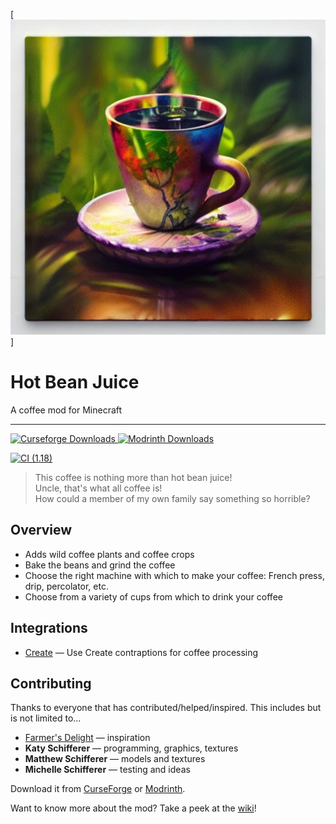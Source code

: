 [![Hot Bean Juice](images/HotBeanJuice.jpeg)]

# Hot Bean Juice

A coffee mod for Minecraft

---

<a href="https://www.curseforge.com/minecraft/mc-mods/hot-bean-juice">
  <img src="http://cf.way2muchnoise.eu/full_968123_downloads.svg" alt="Curseforge Downloads">
</a>
<a href="https://www.curseforge.com/minecraft/mc-mods/hot-bean-juice">
  <img src="https://img.shields.io/modrinth/dt/" alt="Modrinth Downloads">
</a>

[![CI (1.18)](https://github.com/sweetrpg/HotBeanJuice/actions/workflows/ci-build.yml/badge.svg?branch=1.18)](https://github.com/sweetrpg/HotBeanJuice/actions/workflows/ci-build.yml)

> This coffee is nothing more than hot bean juice!<br/>
> Uncle, that's what all coffee is!<br/>
> How could a member of my own family say something so horrible?

## Overview

* Adds wild coffee plants and coffee crops
* Bake the beans and grind the coffee
* Choose the right machine with which to make your coffee: French press, drip, percolator, etc.
* Choose from a variety of cups from which to drink your coffee

## Integrations

* [Create](https://www.curseforge.com/minecraft/mc-mods/create) &mdash; Use Create contraptions for coffee processing

## Contributing

Thanks to everyone that has contributed/helped/inspired. This includes but is not limited to...

* [Farmer's Delight](https://www.curseforge.com/minecraft/mc-mods/farmers-delight) &mdash; inspiration
* **Katy Schifferer** &mdash; programming, graphics, textures
* **Matthew Schifferer** &mdash; models and textures
* **Michelle Schifferer** &mdash; testing and ideas

Download it from [CurseForge](https://www.curseforge.com/minecraft/mc-mods/hot-bean-juice) or [Modrinth](https://modrinth.com/mod/hot-bean-juice).

Want to know more about the mod? Take a peek at the [wiki](https://github.com/sweetrpg/HotBeanJuice/wiki)!
